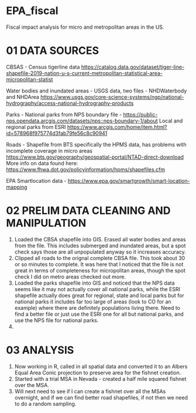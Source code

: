 # EPA_fiscal
Fiscal impact analysis for micro and metropolitan areas in the US. 


# 01 DATA SOURCES

CBSAS - Census tigerline data https://catalog.data.gov/dataset/tiger-line-shapefile-2019-nation-u-s-current-metropolitan-statistical-area-micropolitan-statist

Water bodies and inundated areas - USGS data, two files - NHDWaterbody and NHDArea https://www.usgs.gov/core-science-systems/ngp/national-hydrography/access-national-hydrography-products

Parks - National parks from NPS boundary file - https://public-nps.opendata.arcgis.com/datasets/nps::nps-boundary-1/about
Local and regional parks from ESRI https://www.arcgis.com/home/item.html?id=578968f975774d3fab79fe56c8c90941

Roads - Shapefile from BTS specifically the HPMS data, has problems with incomplete coverage in micro areas https://www.bts.gov/geography/geospatial-portal/NTAD-direct-download
More info on data found here: https://www.fhwa.dot.gov/policyinformation/hpms/shapefiles.cfm

EPA Smartlocation data - https://www.epa.gov/smartgrowth/smart-location-mapping


# 02 PRELIM DATA CLEANING AND MANIPULATION

1. Loaded the CBSA shapefile into GIS. Erased all water bodies and areas from the file. This includes submerged and inundated areas, but a spot check says those are all unpopulated anyway so it increases accuracy. 
2. Clipped all roads to the orignal complete CBSA file. This took about 30 or so minutes to complete. It was here that I noticed that the file is not great in terms of completeness for micropolitan areas, though the spot check I did on metro areas checked out more. 
3. Loaded the parks shapefile into GIS and noticed that the NPS data seems like it may not actually cover all national parks, while the ESRI shapefile actually does great for regional, state and local parks but for national parks it includes far too large of areas (look to CO for an example) where there are definitely populations living there. Need to find a better file or just use the ESRI one for all but national parks, and use the NPS file for national parks. 
4. 

# 03 ANALYSIS

1. Now working in R, called in all spatial data and converted it to an Albers Equal Area Conic projection to preserve area for the fishnet creation. 
2. Started with a trial MSA in Nevada - created a half mile squared fishnet over the MSA. 
3. Will next need to see if I can create a fishnet over all the MSAs overnight, and if we can find better road shapefiles, if not then we need to do a random sampling. 
